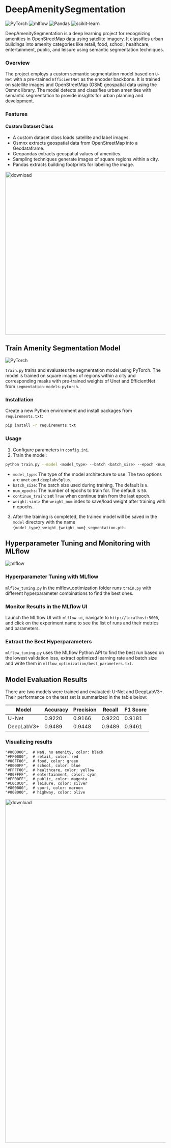 # DeepAmenitySegmentation
![PyTorch](https://img.shields.io/badge/PyTorch-%23EE4C2C.svg?style=for-the-badge&logo=PyTorch&logoColor=white)
![mlflow](https://img.shields.io/badge/mlflow-%23d9ead3.svg?style=for-the-badge&logo=numpy&logoColor=blue)
![Pandas](https://img.shields.io/badge/pandas-%23150458.svg?style=for-the-badge&logo=pandas&logoColor=white)
![scikit-learn](https://img.shields.io/badge/scikit--learn-%23F7931E.svg?style=for-the-badge&logo=scikit-learn&logoColor=white)

DeepAmenitySegmentation is a deep learning project for recognizing amenities in OpenStreetMap data using satellite imagery. It classifies urban buildings into amenity categories like retail, food, school, healthcare, entertainment, public, and leisure using semantic segmentation techniques.

### Overview
The project employs a custom semantic segmentation model based on `U-Net` with a pre-trained `EfficientNet` as the encoder backbone. It is trained on satellite images and OpenStreetMap (OSM) geospatial data using the Osmnx library. The model detects and classifies urban amenities with semantic segmentation to provide insights for urban planning and development.

### Features
#### Custom Dataset Class
- A custom dataset class loads satellite and label images.
- Osmnx extracts geospatial data from OpenStreetMap into a Geodataframe.
- Geopandas extracts geospatial values of amenities.
- Sampling techniques generate images of square regions within a city.
- Pandas extracts building footprints for labeling the image.

<img src="https://user-images.githubusercontent.com/92146886/219333765-b746ee07-e997-42bd-b49d-64c31464274a.png" alt="download" style="width:512px;">

## Train Amenity Segmentation Model
![PyTorch](https://img.shields.io/badge/PyTorch-%23EE4C2C.svg?style=for-the-badge&logo=PyTorch&logoColor=white)

`train.py` trains and evaluates the segmentation model using PyTorch. The model is trained on square images of regions within a city and corresponding masks with pre-trained weights of Unet and EfficientNet from `segmentation-models-pytorch`.

### Installation

Create a new Python environment and install packages from `requirements.txt`:

```bash
pip install -r requirements.txt
```

### Usage

1. Configure parameters in `config.ini`.
2. Train the model:

```bash
python train.py --model <model_type> --batch <batch_size> --epoch <num_epochs> --gpu <gpu_index>  --continue_train <True/False> --weight <weight_num>
```
- `model_type`: The type of the model architecture to use. The two options are `unet` and `deeplabv3plus`.
- `batch_size`: The batch size used during training. The default is `8`.
- `num_epochs`: The number of epochs to train for. The default is `50`. 
- `continue_train`: set `True` when continue train from the last epoch.
- `weight`: `<int>` the `weight_num` index to save/load weight after training with n epochs.

3. After the training is completed, the trained model will be saved in the `model` directory with the name `{model_type}_weight_{weight_num}_segmentation.pth`.


## Hyperparameter Tuning and Monitoring with MLflow 
![mlflow](https://img.shields.io/badge/mlflow-%23d9ead3.svg?style=for-the-badge&logo=numpy&logoColor=blue)

### Hyperparameter Tuning with MLflow
`mlflow_tuning.py` in the mlflow_optimization folder runs `train.py` with different hyperparameter combinations to find the best ones.

### Monitor Results in the MLflow UI
Launch the MLflow UI with `mlflow ui`, navigate to `http://localhost:5000`, and click on the experiment name to see the list of runs and their metrics and parameters.

### Extract the Best Hyperparameters
`mlflow_tuning.py` uses the MLflow Python API to find the best run based on the lowest validation loss, extract optimized learning rate and batch size and write them in `mlflow_optimization/best_parameters.txt`.

## Model Evaluation Results

There are two models were trained and evaluated: U-Net and DeepLabV3+. Their performance on the test set is summarized in the table below:

| Model        | Accuracy | Precision | Recall | F1 Score |
|--------------|----------|-----------|--------|----------|
| U-Net        | 0.9220   | 0.9166    | 0.9220 | 0.9181   |
| DeepLabV3+   | 0.9489      | 0.9448       | 0.9489    | 0.9461      |

### Visualizing results

    "#000000",  # NaN, no amenity, color: black
    "#FF0000",  # retail, color: red
    "#00FF00",  # food, color: green
    "#0000FF",  # school, color: blue
    "#FFFF00",  # healthcare, color: yellow
    "#00FFFF",  # entertainment, color: cyan
    "#FF00FF",  # public, color: magenta
    "#C0C0C0",  # leisure, color: silver
    "#800000",  # sport, color: maroon
    "#808000",  # highway, color: olive
<img src="https://github.com/ducanhho2296/DeepAmenitySegmentation/assets/92146886/ae042b66-d89c-4087-9ec1-8117302ba5a6" alt="download" style="width:1080px;">



